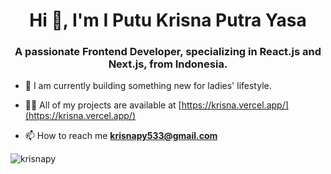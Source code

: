 <h1 align="center">Hi 👋, I'm I Putu Krisna Putra Yasa</h1>
<h3 align="center">A passionate Frontend Developer, specializing in React.js and Next.js, from Indonesia.</h3>

- 🔭 I am currently building something new for ladies' lifestyle.

- 👨‍💻 All of my projects are available at [https://krisna.vercel.app/](https://krisna.vercel.app/)

- 📫 How to reach me **krisnapy533@gmail.com**

<p><img align="center" src="https://github-readme-stats.vercel.app/api/top-langs?username=krisnapy&show_icons=true&locale=en&layout=compact" alt="krisnapy" /></p>
